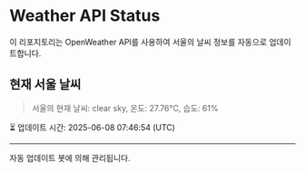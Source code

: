 
# Weather API Status

이 리포지토리는 OpenWeather API를 사용하여 서울의 날씨 정보를 자동으로 업데이트합니다.

## 현재 서울 날씨
> 서울의 현재 날씨: clear sky, 온도: 27.76°C, 습도: 61%

⏳ 업데이트 시간: 2025-06-08 07:46:54 (UTC)

---
자동 업데이트 봇에 의해 관리됩니다.
